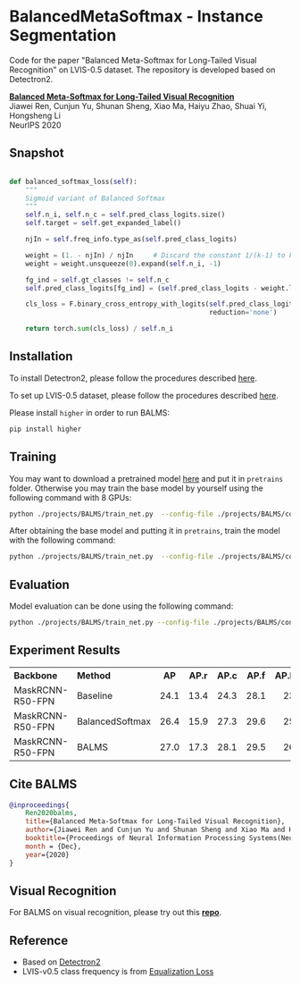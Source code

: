 # BalancedMetaSoftmax - Instance Segmentation

Code for the paper "Balanced Meta-Softmax for Long-Tailed Visual Recognition" on LVIS-0.5 dataset. The repository is developed based on Detectron2.

**[Balanced Meta-Softmax for Long-Tailed Visual Recognition](https://papers.nips.cc/paper/2020/file/2ba61cc3a8f44143e1f2f13b2b729ab3-Paper.pdf)**  
Jiawei Ren, Cunjun Yu, Shunan Sheng, Xiao Ma, Haiyu Zhao, Shuai Yi, Hongsheng Li  
NeurIPS 2020

## Snapshot
```python

def balanced_softmax_loss(self):
    """
    Sigmoid variant of Balanced Softmax
    """
    self.n_i, self.n_c = self.pred_class_logits.size()
    self.target = self.get_expanded_label()

    njIn = self.freq_info.type_as(self.pred_class_logits)

    weight = (1. - njIn) / njIn     # Discard the constant 1/(k-1) to keep log(weight) mostly positive
    weight = weight.unsqueeze(0).expand(self.n_i, -1)

    fg_ind = self.gt_classes != self.n_c
    self.pred_class_logits[fg_ind] = (self.pred_class_logits - weight.log())[fg_ind]    # Only apply to  FG samples

    cls_loss = F.binary_cross_entropy_with_logits(self.pred_class_logits, self.target,
                                                  reduction='none')

    return torch.sum(cls_loss) / self.n_i

```

## Installation 
To install Detectron2, please follow the procedures described [here](INSTALL.md).

To set up LVIS-0.5 dataset, please follow the procedures described [here](datasets/README.md).

Please install `higher` in order to run BALMS:
```bash
pip install higher
```

## Training

You may want to download a pretrained model [here](https://drive.google.com/file/d/1OlGyvDwBwSaU3ohiK8Z8yH3mLqOW5aJz/view?usp=sharing) and put it in `pretrains` folder. 
Otherwise you may train the base model by yourself using the following command with 8 GPUs:
```bash
python ./projects/BALMS/train_net.py  --config-file ./projects/BALMS/configs/feature/sigmoid_resampling_mask_rcnn_R_50_FPN_1x.yaml --num-gpus 8
```

After obtaining the base model and putting it in `pretrains`, train the model with the following command:
```bash
python ./projects/BALMS/train_net.py  --config-file ./projects/BALMS/configs/classifier/balms_decouple_resampling_mask_rcnn_R_50_FPN_1x.yaml --num-gpus 8
```

## Evaluation

Model evaluation can be done using the following command:
```bash
python ./projects/BALMS/train_net.py --config-file ./projects/BALMS/configs/classifier/balms_decouple_resampling_mask_rcnn_R_50_FPN_1x.yaml--eval-only MODEL.WEIGHTS /path/to/model_checkpoint
```

## Experiment Results
<table><tbody>
<!-- START TABLE -->
<!-- TABLE HEADER -->
<th valign="bottom", align="left">Backbone</th>
<th valign="bottom", align="left">Method</th>
<th valign="bottom">AP</th>
<th valign="bottom">AP.r</th>
<th valign="bottom">AP.c</th>
<th valign="bottom">AP.f</th>
<th valign="bottom">AP.bbox</th>
<th valign="bottom">download</th>

<!-- TABLE BODY -->
<tr>
<td align="left">MaskRCNN-R50-FPN</td>
<td align="left">Baseline</td>
<td align="center">24.1</td>
<td align="center">13.4</td>
<td align="center">24.3</td>
<td align="center">28.1</td>
<td align="center">23.4</td>
<td align="center"><a href="https://drive.google.com/file/d/1OlGyvDwBwSaU3ohiK8Z8yH3mLqOW5aJz/view?usp=sharing">model</a>&nbsp;
    <a href="https://drive.google.com/file/d/1Ibe6XwVqg_ICr5X_Z4PgVKWjRMtnNPVF/view?usp=sharing">metrics</a>
</tr>
<tr>
<td align="left">MaskRCNN-R50-FPN</td>
<td align="left">BalancedSoftmax</td>
<td align="center">26.4</td>
<td align="center">15.9</td>
<td align="center">27.3</td>
<td align="center">29.6</td>
<td align="center">25.9</td>
<td align="center"><a href="https://drive.google.com/file/d/12FaO94sQhfM2MWEhWkep0-2PxlWtHBTm/view?usp=sharing">model</a>&nbsp;
    <a href="https://drive.google.com/file/d/1lFC3Rzxba06zJGIif3f19BtA-a4oOR-H/view?usp=sharing">metrics</a>
</td>
</tr>
<tr>
<td align="left">MaskRCNN-R50-FPN</td>
<td align="left">BALMS</td>
<td align="center">27.0</td>
<td align="center">17.3</td>
<td align="center">28.1</td>
<td align="center">29.5</td>
<td align="center">26.4</td>
<td align="center"><a href="https://drive.google.com/file/d/15HJiq_ZvqGLnW_g4q9FdLSllWwL-ig-P/view?usp=sharing">model</a>&nbsp;
    <a href="https://drive.google.com/file/d/1OtZCKP5hZNBUv2XMSVqbbMBrybzHmio_/view?usp=sharing">metrics</a>
</td>
</tr>
</tbody></table>


## Cite BALMS
```bibtex
@inproceedings{
    Ren2020balms,
    title={Balanced Meta-Softmax for Long-Tailed Visual Recognition},
    author={Jiawei Ren and Cunjun Yu and Shunan Sheng and Xiao Ma and Haiyu Zhao and Shuai Yi and Hongsheng Li},
    booktitle={Proceedings of Neural Information Processing Systems(NeurIPS)},
    month = {Dec},
    year={2020}
}
```

## Visual Recognition

For BALMS on visual recognition, please try out this [**repo**](https://github.com/jiawei-ren/BalancedMetaSoftmax-Classification).


## Reference 
- Based on [Detectron2](https://github.com/facebookresearch/detectron2)
- LVIS-v0.5 class frequency is from [Equalization Loss](https://github.com/tztztztztz/eql.detectron2)

